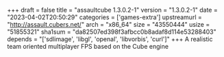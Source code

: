 +++
draft = false
title = "assaultcube 1.3.0.2-1"
version = "1.3.0.2-1"
date = "2023-04-02T20:50:29"
categories = ['games-extra']
upstreamurl = "http://assault.cubers.net/"
arch = "x86_64"
size = "43550444"
usize = "51855321"
sha1sum = "da82507ed398f3afbcc0b8adaf8d114e53288403"
depends = "['sdlimage', 'libgl', 'openal', 'libvorbis', 'curl']"
+++
A realistic team oriented multiplayer FPS based on the Cube engine